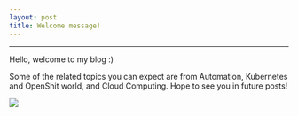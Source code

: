```yaml
---
layout: post
title: Welcome message!
---
```


---
Hello, welcome to my blog :) 

Some of the related topics you can expect are from Automation, Kubernetes and OpenShit world, and Cloud Computing. Hope to see you in future posts!

<a href="https://www.buymeacoffee.com/techtovar"><img src="https://img.buymeacoffee.com/button-api/?text=Buy me a piece of fruit&emoji=🍌&slug=techtovar&button_colour=FFDD00&font_colour=000000&font_family=Cookie&outline_colour=000000&coffee_colour=ffffff" /></a>
